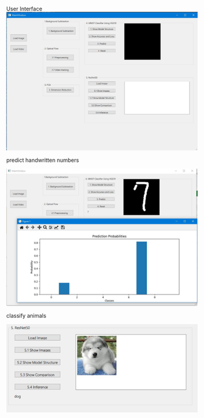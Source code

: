 User Interface
![Logo](UI.JPG)

predict handwritten numbers

![Logo](Q4result.JPG)

classify animals

![Logo](Q5result.JPG)
